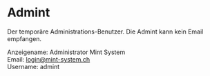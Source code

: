 # Admint
Der temporäre Administrations-Benutzer. Die Admint kann kein Email empfangen.

Anzeigename: Administrator Mint System  
Email: login@mint-system.ch  
Username: admint  